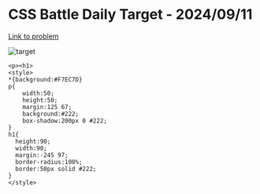 # CSS Battle Daily Target - 2024/09/11

[Link to problem](https://cssbattle.dev/play/sU5pHMOtVN9skSQIypq4)

![target](https://firebasestorage.googleapis.com/v0/b/cssbattleapp.appspot.com/o/user%2Fe6YbeBahWNPT7VpE2rE2p85byxa2%2Ftargets%2Ftarget_4K8mgTE.png?alt=media)



```
<p><h1>
<style>
*{background:#F7EC7D}
p{
    width:50;
    height:50;
    margin:125 67;
    background:#222;
    box-shadow:200px 0 #222;
}
h1{
  height:90;
  width:90;
  margin:-245 97;
  border-radius:100%;
  border:50px solid #222;
}
</style>
```